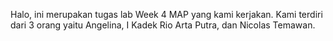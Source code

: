 Halo, ini merupakan tugas lab Week 4 MAP yang kami kerjakan. Kami terdiri dari 3 orang yaitu Angelina, I Kadek Rio Arta Putra, dan Nicolas Temawan.
